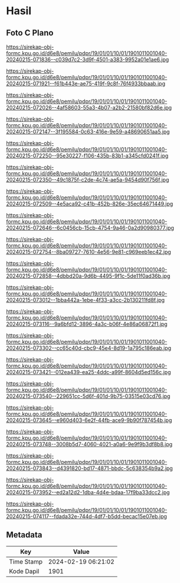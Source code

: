 # Hasil

## Foto C Plano

https://sirekap-obj-formc.kpu.go.id/d6e8/pemilu/pdpr/19/01/01/10/01/1901011001040-20240215-071836--c039d7c2-3d9f-4501-a383-9952a01e1ae6.jpg

https://sirekap-obj-formc.kpu.go.id/d6e8/pemilu/pdpr/19/01/01/10/01/1901011001040-20240215-071921--f61b443e-ae75-419f-9c8f-76f4933bbaab.jpg

https://sirekap-obj-formc.kpu.go.id/d6e8/pemilu/pdpr/19/01/01/10/01/1901011001040-20240215-072026--4af58603-55a3-4b07-a2b2-21580bf82d6e.jpg

https://sirekap-obj-formc.kpu.go.id/d6e8/pemilu/pdpr/19/01/01/10/01/1901011001040-20240215-072147--3f195584-0c63-416e-9e59-a48690651aa5.jpg

https://sirekap-obj-formc.kpu.go.id/d6e8/pemilu/pdpr/19/01/01/10/01/1901011001040-20240215-072250--95e30227-f106-435b-83b1-a345cfd0241f.jpg

https://sirekap-obj-formc.kpu.go.id/d6e8/pemilu/pdpr/19/01/01/10/01/1901011001040-20240215-072350--49c1875f-c2de-4c74-ae5a-9454d90f756f.jpg

https://sirekap-obj-formc.kpu.go.id/d6e8/pemilu/pdpr/19/01/01/10/01/1901011001040-20240215-072509--4e5aca92-c41b-452b-826e-35ec64671449.jpg

https://sirekap-obj-formc.kpu.go.id/d6e8/pemilu/pdpr/19/01/01/10/01/1901011001040-20240215-072646--6c0456cb-15cb-4754-9a46-0a2d90980377.jpg

https://sirekap-obj-formc.kpu.go.id/d6e8/pemilu/pdpr/19/01/01/10/01/1901011001040-20240215-072754--8ba09727-7610-4e56-9e81-c969eeb1ec42.jpg

https://sirekap-obj-formc.kpu.go.id/d6e8/pemilu/pdpr/19/01/01/10/01/1901011001040-20240215-072858--4dbbd20a-9d6b-4495-9f1c-5de11f0ad36b.jpg

https://sirekap-obj-formc.kpu.go.id/d6e8/pemilu/pdpr/19/01/01/10/01/1901011001040-20240215-073012--1bba442a-1ebe-4f33-a3cc-2b130211fd8f.jpg

https://sirekap-obj-formc.kpu.go.id/d6e8/pemilu/pdpr/19/01/01/10/01/1901011001040-20240215-073116--9a6bfd12-3896-4a3c-b06f-4e86a06872f1.jpg

https://sirekap-obj-formc.kpu.go.id/d6e8/pemilu/pdpr/19/01/01/10/01/1901011001040-20240215-073302--cc65c40d-cbc9-45e4-8d19-1a795c186eab.jpg

https://sirekap-obj-formc.kpu.go.id/d6e8/pemilu/pdpr/19/01/01/10/01/1901011001040-20240215-073421--012ea439-ea25-4ddc-a99f-8604d5ed156c.jpg

https://sirekap-obj-formc.kpu.go.id/d6e8/pemilu/pdpr/19/01/01/10/01/1901011001040-20240215-073540--229651cc-5d6f-401d-9b75-03515e03cd76.jpg

https://sirekap-obj-formc.kpu.go.id/d6e8/pemilu/pdpr/19/01/01/10/01/1901011001040-20240215-073645--e960d403-6e2f-44fb-ace9-9b90f787454b.jpg

https://sirekap-obj-formc.kpu.go.id/d6e8/pemilu/pdpr/19/01/01/10/01/1901011001040-20240215-073748--3008b5d7-4060-4021-a0a6-9e9f9b3df8b8.jpg

https://sirekap-obj-formc.kpu.go.id/d6e8/pemilu/pdpr/19/01/01/10/01/1901011001040-20240215-073843--d4391820-bd17-4871-bbdc-5c638354b9a2.jpg

https://sirekap-obj-formc.kpu.go.id/d6e8/pemilu/pdpr/19/01/01/10/01/1901011001040-20240215-073952--ed2a12d2-1dba-4d4e-bdaa-17f9ba33dcc2.jpg

https://sirekap-obj-formc.kpu.go.id/d6e8/pemilu/pdpr/19/01/01/10/01/1901011001040-20240215-074117--fdada32e-744d-4df7-b5dd-becac15e07eb.jpg


## Metadata

| Key        | Value               |
| ---------- | ------------------- |
| Time Stamp | 2024-02-19 06:21:02 |
| Kode Dapil | 1901                |



